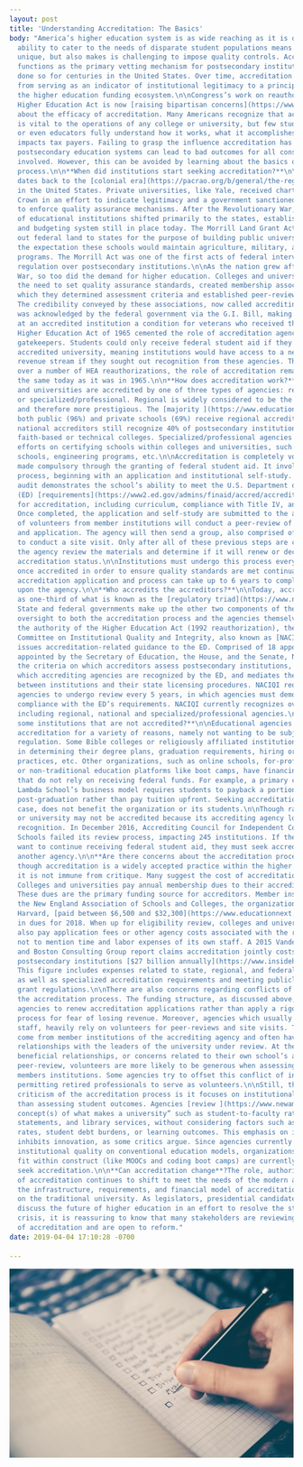 ```yaml
---
layout: post
title: 'Understanding Accreditation: The Basics'
body: "America’s higher education system is as wide reaching as it is diverse. Its
  ability to cater to the needs of disparate student populations means it characteristically
  unique, but also makes is challenging to impose quality controls. Accreditation
  functions as the primary vetting mechanism for postsecondary institutions, and has
  done so for centuries in the United States. Over time, accreditation has shifted
  from serving as an indicator of institutional legitimacy to a principle component
  the higher education funding ecosystem.\n\nCongress’s work on reauthorizing the
  Higher Education Act is now [raising bipartisan concerns](https://www.educationnext.org/college-accreditation-explained-ednext-guide-how-it-works-whos-responsible/)
  about the efficacy of accreditation. Many Americans recognize that accreditation
  is vital to the operations of any college or university, but few students, parents,
  or even educators fully understand how it works, what it accomplishes, or how it
  impacts tax payers. Failing to grasp the influence accreditation has within the
  postsecondary education systems can lead to bad outcomes for all constituencies
  involved. However, this can be avoided by learning about the basics of the accreditation
  process.\n\n**When did institutions start seeking accreditation?**\n\nAccreditation
  dates back to the [colonial era](https://pacrao.org/b/general/the-regulatory-triad-and-united-states-higher-education/)
  in the United States. Private universities, like Yale, received charters from the
  Crown in an effort to indicate legitimacy and a government sanctioned responsibility
  to enforce quality assurance mechanisms. After the Revolutionary War, oversight
  of educational institutions shifted primarily to the states, establishing the regulatory
  and budgeting system still in place today. The Morrill Land Grant Act (1862) parceled
  out federal land to states for the purpose of building public universities with
  the expectation these schools would maintain agriculture, military, and engineering
  programs. The Morrill Act was one of the first acts of federal intervention and
  regulation over postsecondary institutions.\n\nAs the nation grew after the Revolutionary
  War, so too did the demand for higher education. Colleges and universities, recognizing
  the need to set quality assurance standards, created membership associations in
  which they determined assessment criteria and established peer-review practices.
  The credibility conveyed by these associations, now called accrediting agencies,
  was acknowledged by the federal government via the G.I. Bill, making enrollment
  at an accredited institution a condition for veterans who received these funds.\n\nThe
  Higher Education Act of 1965 cemented the role of accreditation agencies as industry
  gatekeepers. Students could only receive federal student aid if they attended an
  accredited university, meaning institutions would have access to a new, generous
  revenue stream if they sought out recognition from these agencies. Though refined
  over a number of HEA reauthorizations, the role of accreditation remains primarily
  the same today as it was in 1965.\n\n**How does accreditation work?** \n\nColleges
  and universities are accredited by one of three types of agencies: regional, national,
  or specialized/professional. Regional is widely considered to be the most rigorous
  and therefore more prestigious. The [majority ](https://www.educationnext.org/college-accreditation-explained-ednext-guide-how-it-works-whos-responsible/)of
  both public (96%) and private schools (69%) receive regional accreditation, but
  national accreditors still recognize 40% of postsecondary institutions, primarily
  faith-based or technical colleges. Specialized/professional agencies focus their
  efforts on certifying schools within colleges and universities, such as medical
  schools, engineering programs, etc.\n\nAccreditation is completely voluntary, only
  made compulsory through the granting of federal student aid. It involves a multistep
  process, beginning with an application and institutional self-study. This internal
  audit demonstrates the school’s ability to meet the U.S. Department of Education’s
  (ED) [requirements](https://www2.ed.gov/admins/finaid/accred/accreditation_pg13.html)
  for accreditation, including curriculum, compliance with Title IV, and fiscal management.
  Once completed, the application and self-study are submitted to the agency. A committee
  of volunteers from member institutions will conduct a peer-review of the self-study
  and application. The agency will then send a group, also comprised of volunteers,
  to conduct a site visit. Only after all of these previous steps are completed will
  the agency review the materials and determine if it will renew or decline the school’s
  accreditation status.\n\nInstitutions must undergo this process every 5-10 years
  once accredited in order to ensure quality standards are met continually. The initial
  accreditation application and process can take up to 6 years to complete, depending
  upon the agency.\n\n**Who accredits the accreditors?**\n\nToday, accreditation functions
  as one-third of what is known as the [regulatory triad](https://www.nationalaffairs.com/publications/detail/accountability-for-higher-education).
  State and federal governments make up the other two components of the triad, providing
  oversight to both the accreditation process and the agencies themselves.\n\nUnder
  the authority of the Higher Education Act (1992 reauthorization), the National Advisory
  Committee on Institutional Quality and Integrity, also known as [NACIQI](https://sites.ed.gov/naciqi/authority/),
  issues accreditation-related guidance to the ED. Comprised of 18 appointed members,
  appointed by the Secretary of Education, the House, and the Senate, NACIQI sets
  the criteria on which accreditors assess postsecondary institutions, determines
  which accrediting agencies are recognized by the ED, and mediates the relationship
  between institutions and their state licensing procedures. NACIQI requires accrediting
  agencies to undergo review every 5 years, in which agencies must demonstrate their
  compliance with the ED’s requirements. NACIQI currently recognizes over 60 accreditors,
  including regional, national and specialized/professional agencies.\n\n**Are there
  some institutions that are not accredited?**\n\nEducational agencies may not seek
  accreditation for a variety of reasons, namely not wanting to be subject to federal
  regulation. Some Bible colleges or religiously affiliated institutions want freedom
  in determining their degree plans, graduation requirements, hiring or admissions
  practices, etc. Other organizations, such as online schools, for-profit universities,
  or non-traditional education platforms like boot camps, have financing structures
  that do not rely on receiving federal funds. For example, a primary component of
  Lambda School’s business model requires students to payback a portion of their salary
  post-graduation rather than pay tuition upfront. Seeking accreditation, in this
  case, does not benefit the organization or its students.\n\nThough rare, a college
  or university may not be accredited because its accrediting agency lost their NACIQI
  recognition. In December 2016, Accrediting Council for Independent Colleges and
  Schools failed its review process, impacting 245 institutions. If these schools
  want to continue receiving federal student aid, they must seek accreditation from
  another agency.\n\n**Are there concerns about the accreditation process?**\n\nEven
  though accreditation is a widely accepted practice within the higher education community,
  it is not immune from critique. Many suggest the cost of accreditation is problematic.
  Colleges and universities pay annual membership dues to their accrediting agency.
  These dues are the primary funding source for accreditors. Member institutions of
  the New England Association of Schools and Colleges, the organization that accredits
  Harvard, [paid between $6,500 and $32,300](https://www.educationnext.org/college-accreditation-explained-ednext-guide-how-it-works-whos-responsible/)
  in dues for 2018. When up for eligibility review, colleges and universities must
  also pay application fees or other agency costs associated with the review process,
  not to mention time and labor expenses of its own staff. A 2015 Vanderbilt University
  and Boston Consulting Group report claims accreditation jointly costs the nation’s
  postsecondary institutions [$27 billion annually](https://www.insidehighered.com/news/2015/10/19/vanderbilt-study-again-highlights-what-colleges-view-burdensome-federal-regulations).
  This figure includes expenses related to state, regional, and federal compliance,
  as well as specialized accreditation requirements and meeting publicly funded research
  grant regulations.\n\nThere are also concerns regarding conflicts of interest within
  the accreditation process. The funding structure, as discussed above, incentivizes
  agencies to renew accreditation applications rather than apply a rigorous review
  process for fear of losing revenue. Moreover, agencies which usually have minimal
  staff, heavily rely on volunteers for peer-reviews and site visits. These volunteers
  come from member institutions of the accrediting agency and often have professional
  relationships with the leaders of the university under review. At the risk of losing
  beneficial relationships, or concerns related to their own school’s accreditation
  peer-review, volunteers are more likely to be generous when assessing their fellow
  members institutions. Some agencies try to offset this conflict of interest by only
  permitting retired professionals to serve as volunteers.\n\nStill, the most popular
  criticism of the accreditation process is it focuses on institutional inputs rather
  than assessing student outcomes. Agencies [review ](https://www.newamerica.org/education-policy/edcentral/improving-accreditation-i/)“traditional
  concept(s) of what makes a university” such as student-to-faculty ratios, mission
  statements, and library services, without considering factors such as graduation
  rates, student debt burdens, or learning outcomes. This emphasis on inputs also
  inhibits innovation, as some critics argue. Since agencies currently determines
  institutional quality on conventional education models, organizations that do not
  fit within construct (like MOOCs and coding boot camps) are currently unable to
  seek accreditation.\n\n**Can accreditation change**?The role, authority and process
  of accreditation continues to shift to meet the needs of the modern academy. Still,
  the infrastructure, requirements, and financial model of accreditation is predicated
  on the traditional university. As legislators, presidential candidates, and universities
  discuss the future of higher education in an effort to resolve the student debt
  crisis, it is reassuring to know that many stakeholders are reviewing the function
  of accreditation and are open to reform."
date: 2019-04-04 17:10:28 -0700

---
```

![](/uploads/Checklist.jpg)